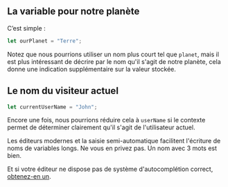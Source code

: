 ## La variable pour notre planète

C’est simple :

```js
let ourPlanet = "Terre";
```

Notez que nous pourrions utiliser un nom plus court tel que `planet`, mais il est plus intéressant de décrire par le nom qu'il s'agit de notre planète, cela donne une indication supplémentaire sur la valeur stockée.

## Le nom du visiteur actuel

```js
let currentUserName = "John";
```

Encore une fois, nous pourrions réduire cela à `userName` si le contexte permet de déterminer clairement qu'il s'agit de l'utilisateur actuel.

Les éditeurs modernes et la saisie semi-automatique facilitent l'écriture de noms de variables longs.
Ne vous en privez pas.
Un nom avec 3 mots est bien.

Et si votre éditeur ne dispose pas de système d'autocomplétion correct, [obtenez-en un](/editors).